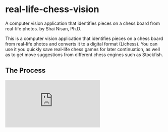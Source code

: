 # real-life-chess-vision
A computer vision application that identifies pieces on a chess board from real-life photos.
by Shai Nisan, Ph.D.

This is a computer vision application that identifies pieces on a chess board from real-life photos and converts it to a digital format (Lichess). 
You can use it you quickly save real-life chess games for later continuation, as well as to get move suggestions from different chess engines such as Stockfish.

## The Process
![alt text](https://github.com/marcusbl1/ChessNET/blob/main/overview%20(1).pdf)


